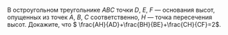 В остроугольном треугольнике $ABC$ точки $D$, $E$, $F$ — основания высот, опущенных из точек $A$, $B$, $C$ соответственно, $H$ — точка пересечения высот. Докажите, что $ \frac{AH}{AD}+\frac{BH}{BE}+\frac{CH}{CF}=2$.